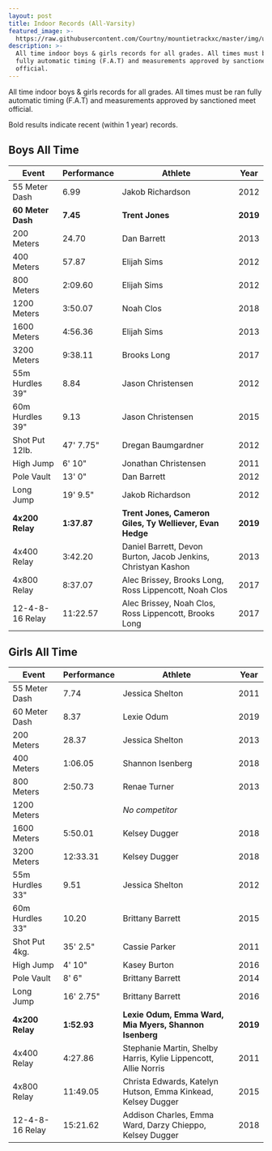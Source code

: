 ```yaml
---
layout: post
title: Indoor Records (All-Varsity)
featured_image: >-
  https://raw.githubusercontent.com/Courtny/mountietrackxc/master/img/uploads/mounties-default.jpg
description: >-
  All time indoor boys & girls records for all grades. All times must be ran
  fully automatic timing (F.A.T) and measurements approved by sanctioned meet
  official.
---
```

All time indoor boys & girls records for all grades. All times must be ran fully automatic timing (F.A.T) and measurements approved by sanctioned meet official.

Bold results indicate recent (within 1 year) records.

## Boys All Time

| Event             | Performance | Athlete                                                       | Year     |
| ----------------- | ----------- | ------------------------------------------------------------- | -------- |
| 55 Meter Dash     | 6.99        | Jakob Richardson                                              | 2012     |
| **60 Meter Dash** | **7.45**    | **Trent Jones**                                               | **2019** |
| 200 Meters        | 24.70       | Dan Barrett                                                   | 2013     |
| 400 Meters        | 57.87       | Elijah Sims                                                   | 2012     |
| 800 Meters        | 2:09.60     | Elijah Sims                                                   | 2012     |
| 1200 Meters       | 3:50.07     | Noah Clos                                                     | 2018     |
| 1600 Meters       | 4:56.36     | Elijah Sims                                                   | 2013     |
| 3200 Meters       | 9:38.11     | Brooks Long                                                   | 2017     |
| 55m Hurdles 39"   | 8.84        | Jason Christensen                                             | 2012     |
| 60m Hurdles 39"   | 9.13        | Jason Christensen                                             | 2015     |
| Shot Put 12lb.    | 47' 7.75"   | Dregan Baumgardner                                            | 2012     |
| High Jump         | 6' 10"      | Jonathan Christensen                                          | 2011     |
| Pole Vault        | 13' 0"      | Dan Barrett                                                   | 2012     |
| Long Jump         | 19' 9.5"    | Jakob Richardson                                              | 2012     |
| **4x200 Relay**   | **1:37.87** | **Trent Jones, Cameron Giles, Ty Welliever, Evan Hedge**      | **2019** |
| 4x400 Relay       | 3:42.20     | Daniel Barrett, Devon Burton, Jacob Jenkins, Christyan Kashon | 2013     |
| 4x800 Relay       | 8:37.07     | Alec Brissey, Brooks Long, Ross Lippencott, Noah Clos         | 2017     |
| 12-4-8-16 Relay   | 11:22.57    | Alec Brissey, Noah Clos, Ross Lippencott, Brooks Long         | 2017     |

## Girls All Time

| Event           | Performance | Athlete                                                         | Year     |
| --------------- | ----------- | --------------------------------------------------------------- | -------- |
| 55 Meter Dash   | 7.74        | Jessica Shelton                                                 | 2011     |
| 60 Meter Dash   | 8.37        | Lexie Odum                                                      | 2019     |
| 200 Meters      | 28.37       | Jessica Shelton                                                 | 2013     |
| 400 Meters      | 1:06.05     | Shannon Isenberg                                                | 2018     |
| 800 Meters      | 2:50.73     | Renae Turner                                                    | 2013     |
| 1200 Meters     |             | _No competitor_                                                 |          |
| 1600 Meters     | 5:50.01     | Kelsey Dugger                                                   | 2018     |
| 3200 Meters     | 12:33.31    | Kelsey Dugger                                                   | 2018     |
| 55m Hurdles 33" | 9.51        | Jessica Shelton                                                 | 2012     |
| 60m Hurdles 33" | 10.20       | Brittany Barrett                                                | 2015     |
| Shot Put 4kg.   | 35' 2.5"    | Cassie Parker                                                   | 2011     |
| High Jump       | 4' 10"      | Kasey Burton                                                    | 2016     |
| Pole Vault      | 8' 6"       | Brittany Barrett                                                | 2014     |
| Long Jump       | 16' 2.75"   | Brittany Barrett                                                | 2016     |
| **4x200 Relay** | **1:52.93** | **Lexie Odum, Emma Ward, Mia Myers, Shannon Isenberg**          | **2019** |
| 4x400 Relay     | 4:27.86     | Stephanie Martin, Shelby Harris, Kylie Lippencott, Allie Norris | 2011     |
| 4x800 Relay     | 11:49.05    | Christa Edwards, Katelyn Hutson, Emma Kinkead, Kelsey Dugger    | 2015     |
| 12-4-8-16 Relay | 15:21.62    | Addison Charles, Emma Ward, Darzy Chieppo, Kelsey Dugger        | 2018     |
